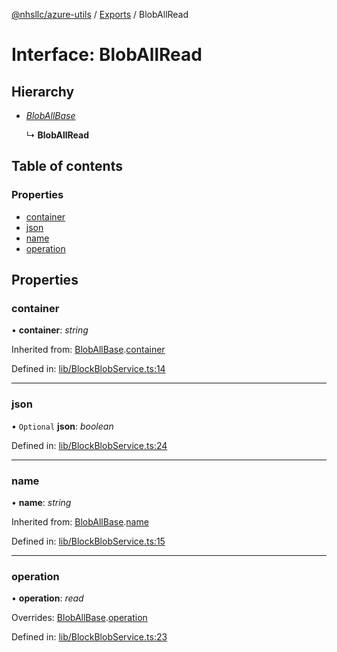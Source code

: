 [@nhsllc/azure-utils](../index.md) / [Exports](../modules.md) / BlobAllRead

# Interface: BlobAllRead

## Hierarchy

* [*BlobAllBase*](bloballbase.md)

  ↳ **BlobAllRead**

## Table of contents

### Properties

- [container](bloballread.md#container)
- [json](bloballread.md#json)
- [name](bloballread.md#name)
- [operation](bloballread.md#operation)

## Properties

### container

• **container**: *string*

Inherited from: [BlobAllBase](bloballbase.md).[container](bloballbase.md#container)

Defined in: [lib/BlockBlobService.ts:14](https://github.com/nhsllc/azure-utils/blob/ed89cf0/lib/BlockBlobService.ts#L14)

___

### json

• `Optional` **json**: *boolean*

Defined in: [lib/BlockBlobService.ts:24](https://github.com/nhsllc/azure-utils/blob/ed89cf0/lib/BlockBlobService.ts#L24)

___

### name

• **name**: *string*

Inherited from: [BlobAllBase](bloballbase.md).[name](bloballbase.md#name)

Defined in: [lib/BlockBlobService.ts:15](https://github.com/nhsllc/azure-utils/blob/ed89cf0/lib/BlockBlobService.ts#L15)

___

### operation

• **operation**: *read*

Overrides: [BlobAllBase](bloballbase.md).[operation](bloballbase.md#operation)

Defined in: [lib/BlockBlobService.ts:23](https://github.com/nhsllc/azure-utils/blob/ed89cf0/lib/BlockBlobService.ts#L23)
